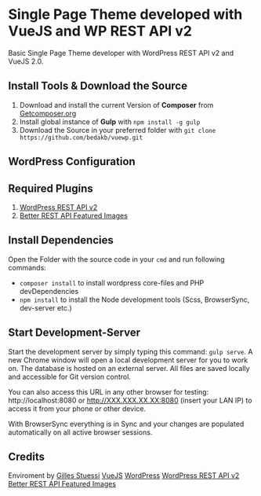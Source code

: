 # Single Page Theme developed with VueJS and WP REST API v2

Basic Single Page Theme developer with WordPress REST API v2 and VueJS 2.0.

## Install Tools & Download the Source

1. Download and install the current Version of **Composer** from [Getcomposer.org](https://getcomposer.org/)
2. Install global instance of **Gulp** with `npm install -g gulp`
3. Download the Source in your preferred folder with `git clone https://github.com/bedakb/vuewp.git`

## WordPress Configuration


## Required Plugins

1. [WordPress REST API v2](https://wordpress.org/plugins/rest-api/)
2. [Better REST API Featured Images](https://wordpress.org/plugins/better-rest-api-featured-images/)

## Install Dependencies

Open the Folder with the source code in your `cmd` and run following commands:
- `composer install` to install wordpress core-files and PHP devDependencies
- `npm install` to install the Node development tools (Scss, BrowserSync, dev-server etc.)

## Start Development-Server

Start the development server by simply typing this command: `gulp serve`. A new Chrome window will open a local development server for you to work on. The database is hosted on an external server. All files are saved locally and accessible for Git version control.

You can also access this URL in any other browser for testing: http://localhost:8080 or http://XXX.XXX.XX.XX:8080 (insert your LAN IP) to access it from your phone or other device.

With BrowserSync everything is in Sync and your changes are populated automatically on all active browser sessions.


## Credits

Enviroment by [Gilles Stuessi](https://github.com/gillesstuessi)
[VueJS](https://vuejs.org/) 
[WordPress](https://wordpress.org)
[WordPress REST API v2](https://wordpress.org/plugins/rest-api/)
[Better REST API Featured Images](https://wordpress.org/plugins/better-rest-api-featured-images/)
